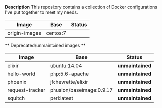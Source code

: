 **Description**
This repository contains a collection of Docker configurations I've put together to meet my needs.

| Image  | Base  | Status  |
|---|---|---|
| origin-images | centos:7  | |

** Deprecated/unmaintained images **

| Image  | Base  | Status  |
|---|---|---|
| elixir | ubuntu:14.04  | **unmaintained** |
| hello-world | php:5.6-apache | **unmaintained** |
| phoenix | jfchevrette/elixir | **unmaintained** |
| request-tracker | phusion/baseimage:0.9.17 | **unmaintained** |
| squitch | perl:latest | **unmaintained** |
